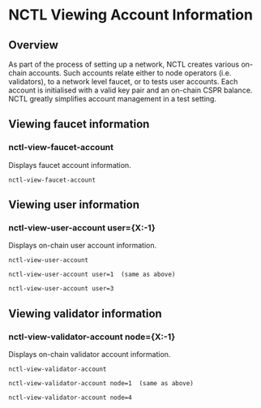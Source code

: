 # NCTL Viewing Account Information

## Overview

As part of the process of setting up a network, NCTL creates various on-chain accounts.  Such accounts relate either to node operators (i.e. validators), to a network level faucet, or to tests user accounts.  Each account is initialised with a valid key pair and an on-chain CSPR balance.  NCTL greatly simplifies account management in a test setting.

## Viewing faucet information

### nctl-view-faucet-account

Displays faucet account information.

```
nctl-view-faucet-account
```

## Viewing user information

### nctl-view-user-account user={X:-1}

Displays on-chain user account information.

```
nctl-view-user-account

nctl-view-user-account user=1  (same as above)

nctl-view-user-account user=3  
```

## Viewing validator information

### nctl-view-validator-account node={X:-1}

Displays on-chain validator account information.

```
nctl-view-validator-account

nctl-view-validator-account node=1  (same as above)

nctl-view-validator-account node=4  
```
